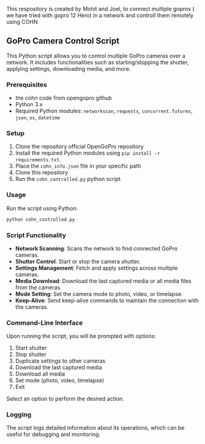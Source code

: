This respository is created by Mohit and Joel, to connect multiple gopros ( we have tried with gopro 12 Hero) in a network and controll them remotely using COHN

## GoPro Camera Control Script

This Python script allows you to control multiple GoPro cameras over a network. It includes functionalities such as starting/stopping the shutter, applying settings, downloading media, and more.

### Prerequisites

- the cohn code from opengopro github
- Python 3.x
- Required Python modules: `networkscan`, `requests`, `concurrent.futures`, `json`, `os`, `datetime`

### Setup

1. Clone the repository official OpenGoPro repository
2. Install the required Python modules using `pip install -r requirements.txt`.
3. Place the `cohn_info.json` file in your specific path
4. Clone this repository
5. Run the `cohn_controlled.py` python script

### Usage

Run the script using Python:

```bash
python cohn_controlled.py
```

### Script Functionality

- **Network Scanning**: Scans the network to find connected GoPro cameras.
- **Shutter Control**: Start or stop the camera shutter.
- **Settings Management**: Fetch and apply settings across multiple cameras.
- **Media Download**: Download the last captured media or all media files from the cameras.
- **Mode Setting**: Set the camera mode to photo, video, or timelapse.
- **Keep-Alive**: Send keep-alive commands to maintain the connection with the cameras.

### Command-Line Interface

Upon running the script, you will be prompted with options:

1. Start shutter
2. Stop shutter
3. Duplicate settings to other cameras
4. Download the last captured media
5. Download all media
6. Set mode (photo, video, timelapse)
7. Exit

Select an option to perform the desired action.

### Logging

The script logs detailed information about its operations, which can be useful for debugging and monitoring.

